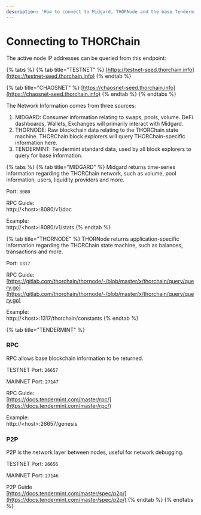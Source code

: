 ```yaml
---
description: 'How to connect to Midgard, THORNode and the base Tendermint layer.'
---
```


# Connecting to THORChain

The active node IP addresses can be queried from this endpoint:

{% tabs %}
{% tab title="TESTNET" %}
[https://testnet-seed.thorchain.info](https://testnet-seed.thorchain.info)
{% endtab %}

{% tab title="CHAOSNET" %}
[https://chaosnet-seed.thorchain.info](https://chaosnet-seed.thorchain.info)
{% endtab %}
{% endtabs %}

The Network Information comes from three sources:

1. MIDGARD: Consumer information relating to swaps, pools, volume. DeFi dashboards, Wallets, Exchanges will primarily interact with Midgard. 
2. THORNODE: Raw blockchain data relating to the THORChain state machine. THORChain block explorers will query THORChain-specific information here. 
3. TENDERMINT: Tendermint standard data, used by all block explorers to query for base information. 

{% tabs %}
{% tab title="MIDGARD" %}
Midgard returns time-series information regarding the THORChain network, such as volume, pool information, users, liquidity providers and more. 

Port: `8080`  
  
RPC Guide:   
http://&lt;host&gt;:8080/v1/doc  
  
Example:  
http://&lt;host&gt;:8080/v1/stats
{% endtab %}

{% tab title="THORNODE" %}
THORNode returns application-specific information regarding the THORChain state machine, such as balances, transactions and more.

Port: `1317`  
  
RPC Guide:   
[https://gitlab.com/thorchain/thornode/-/blob/master/x/thorchain/query/query.go](https://gitlab.com/thorchain/thornode/-/blob/master/x/thorchain/query/query.go)  
  
Example:  
http://&lt;host&gt;:1317/thorchain/constants
{% endtab %}

{% tab title="TENDERMINT" %}
### **RPC**

RPC allows base blockchain information to be returned.   
  
TESTNET Port: `26657`

MAINNET Port: `27147`

RPC Guide:   
[https://docs.tendermint.com/master/rpc/](https://docs.tendermint.com/master/rpc/)  
  
Example:  
http://&lt;host&gt;:26657/genesis

### **P2P**

P2P is the network layer between nodes, useful for network debugging. 

TESTNET Port: `26656` 

MAINNET Port: `27146` 

P2P Guide  
[https://docs.tendermint.com/master/spec/p2p/](https://docs.tendermint.com/master/spec/p2p/)
{% endtab %}
{% endtabs %}




